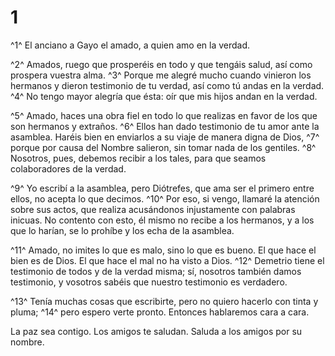 # 1
^1^ El anciano a Gayo el amado, a quien amo en la verdad.

^2^ Amados, ruego que prosperéis en todo y que tengáis salud, así como prospera vuestra alma. ^3^ Porque me alegré mucho cuando vinieron los hermanos y dieron testimonio de tu verdad, así como tú andas en la verdad. ^4^ No tengo mayor alegría que ésta: oír que mis hijos andan en la verdad.

^5^ Amado, haces una obra fiel en todo lo que realizas en favor de los que son hermanos y extraños. ^6^ Ellos han dado testimonio de tu amor ante la asamblea. Haréis bien en enviarlos a su viaje de manera digna de Dios, ^7^ porque por causa del Nombre salieron, sin tomar nada de los gentiles. ^8^ Nosotros, pues, debemos recibir a los tales, para que seamos colaboradores de la verdad.

^9^ Yo escribí a la asamblea, pero Diótrefes, que ama ser el primero entre ellos, no acepta lo que decimos. ^10^ Por eso, si vengo, llamaré la atención sobre sus actos, que realiza acusándonos injustamente con palabras inicuas. No contento con esto, él mismo no recibe a los hermanos, y a los que lo harían, se lo prohíbe y los echa de la asamblea.

^11^ Amado, no imites lo que es malo, sino lo que es bueno. El que hace el bien es de Dios. El que hace el mal no ha visto a Dios. ^12^ Demetrio tiene el testimonio de todos y de la verdad misma; sí, nosotros también damos testimonio, y vosotros sabéis que nuestro testimonio es verdadero.

^13^ Tenía muchas cosas que escribirte, pero no quiero hacerlo con tinta y pluma; ^14^ pero espero verte pronto. Entonces hablaremos cara a cara.

La paz sea contigo. Los amigos te saludan. Saluda a los amigos por su nombre.